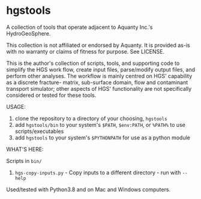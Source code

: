 # hgstools

A collection of tools that operate adjacent to Aquanty Inc.'s HydroGeoSphere.

This collection is not affiliated or endorsed by Aquanty. It is provided as-is
with no warranty or claims of fitness for purpose. See LICENSE.

This is the author's collection of scripts, tools, and supporting code to simplify
the HGS work flow, create input files, parse/modify output files, and perform other
analyses. The workflow is mainly centred on HGS' capability as a discrete fracture-
matrix, sub-surface domain, flow and contaminant transport simulator; other aspects
of HGS' functionality are not specifically considered or tested for these tools.

USAGE:
  1. clone the repository to a directory of your choosing, `hgstools`
  2. add `hgstools/bin` to your system's `$PATH`, `$env:PATH`, or `%PATH%` to use scripts/executables
  3. add `hgstools` to your system's `$PYTHONPATH` for use as a python module

WHAT'S HERE:

Scripts in `bin/`
  1. `hgs-copy-inputs.py` - Copy inputs to a different directory - run with `--help`

Used/tested with Python3.8 and on Mac and Windows computers.
